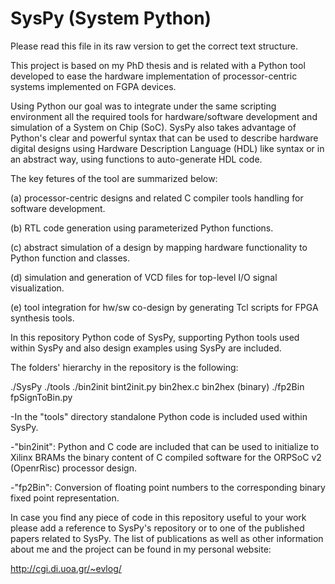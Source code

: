 SysPy (System Python)
===============================================================================
Please read this file in its raw version to get the correct text structure.

This project is based on my PhD thesis and is related with a Python tool 
developed to ease the hardware implementation of processor-centric systems 
implemented on FGPA devices. 

Using Python our goal was to integrate under the same scripting environment all 
the required tools for hardware/software development and simulation of a 
System on Chip (SoC). SysPy also takes advantage of Python's clear and powerful 
syntax that can be used to describe hardware digital designs using Hardware 
Description Language (HDL) like syntax or in an abstract way, using functions 
to auto-generate HDL code.

The key fetures of the tool are summarized below:

(a) processor-centric designs and related C compiler tools handling for software 
    development.

(b) RTL code generation using parameterized Python functions.

(c) abstract simulation of a design by mapping hardware functionality to Python 
    function and classes.

(d) simulation and generation of VCD files for top-level I/O signal 
    visualization.

(e) tool integration for hw/sw co-design by generating Tcl scripts for FPGA 
    synthesis tools.

In this repository Python code of SysPy, supporting Python tools used within 
SysPy and also design examples using SysPy are included.

The folders' hierarchy in the repository is the following:

./SysPy
    ./tools
        ./bin2init
            bint2init.py
            bin2hex.c
            bin2hex (binary)
        ./fp2Bin
            fpSignToBin.py
			
			
-In the "tools" directory standalone Python code is included used within SysPy.

-"bin2init": Python and C code are included that can be used
 to initialize to Xilinx BRAMs the binary content of C compiled software for 
 the ORPSoC v2 (OpenrRisc) processor design. 

-"fp2Bin": Conversion of floating point numbers to the corresponding binary 
 fixed point representation.

In case you find any piece of code in this repository useful to your work please
add a reference to SysPy's repository or to one of the published papers related 
to SysPy. The list of publications as well as other information about me and the 
project can be found in my personal website:

http://cgi.di.uoa.gr/~evlog/




